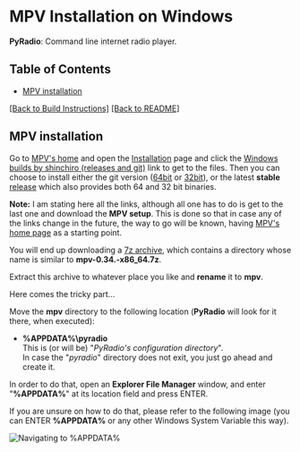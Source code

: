 # MPV Installation on Windows

**PyRadio**: Command line internet radio player.

## Table of Contents

<!-- vim-markdown-toc Marked -->

* [MPV installation](#mpv-installation)

<!-- vim-markdown-toc -->

[[Back to Build Instructions]](windows.md) [[Back to README]](README.md)

## MPV installation

Go to [MPV's home](http://mpv.io) and open the [Installation](https://mpv.io/installation) page and click the [Windows builds by shinchiro (releases and git)](https://sourceforge.net/projects/mpv-player-windows/files) link to get to the files. Then you can choose to install either the git version ([64bit](https://sourceforge.net/projects/mpv-player-windows/files/64bit/) or [32bit](https://sourceforge.net/projects/mpv-player-windows/files/32bit/)), or the latest **stable** [release](https://sourceforge.net/projects/mpv-player-windows/files/release/) which also provides both 64 and 32 bit binaries.

**Note:** I am stating here all the links, although all one has to do is get to the last one and download the **MPV setup**. This is done so that in case any of the links change in the future, the way to go will be known, having [MPV's home page](https://mpv.io) as a starting point.

You will end up downloading a [7z archive](https://www.7-zip.org/), which contains a directory whose name is similar to **mpv-0.34.-x86_64.7z**.

Extract this archive to whatever place you like and **rename** it to **mpv**.

Here comes the tricky part...


Move the **mpv** directory to the following location (**PyRadio** will look for it there, when executed):

- **%APPDATA%\\pyradio** \
This is (or will be) "*PyRadio's configuration directory*". \
In case the "*pyradio*" directory does not exit, you just go ahead and create it.

In order to do that, open an **Explorer File Manager** window, and enter "**%APPDATA%**" at its location field and press ENTER.

If you are unsure on how to do that, please refer to the following image (you can ENTER **%APPDATA%** or any other Windows System Variable this way).

![Navigating to %APPDATA%](https://members.hellug.gr/sng/pyradio/appdata.jpg)

